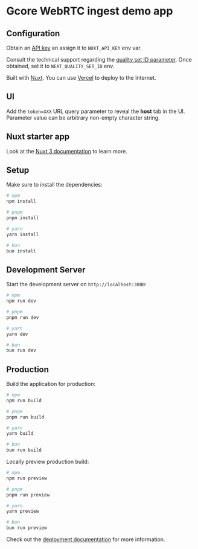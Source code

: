 # Gcore WebRTC ingest demo app

## Configuration

Obtain an [API key](https://api.gcore.com/docs/iam#section/Authentication/APIKey) an assign it to `NUXT_API_KEY` env var.

Consult the technical support regarding the [quality set ID parameter](https://api.gcore.com/docs/streaming#tag/QualitySets). Once obtained, set it to `NEXT_QUALITY_SET_ID` env.

Built with [Nuxt](https://nuxt.com/docs/getting-started/introduction).
You can use [Vercel](https://vercel.com/) to deploy to the Internet.

## UI

Add the `token=XXX` URL query parameter to reveal the **host** tab in the UI. Parameter value can be arbitrary non-empty character string.

## Nuxt starter app

Look at the [Nuxt 3 documentation](https://nuxt.com/docs/getting-started/introduction) to learn more.

## Setup

Make sure to install the dependencies:

```bash
# npm
npm install

# pnpm
pnpm install

# yarn
yarn install

# bun
bun install
```

## Development Server

Start the development server on `http://localhost:3000`:

```bash
# npm
npm run dev

# pnpm
pnpm run dev

# yarn
yarn dev

# bun
bun run dev
```

## Production

Build the application for production:

```bash
# npm
npm run build

# pnpm
pnpm run build

# yarn
yarn build

# bun
bun run build
```

Locally preview production build:

```bash
# npm
npm run preview

# pnpm
pnpm run preview

# yarn
yarn preview

# bun
bun run preview
```

Check out the [deployment documentation](https://nuxt.com/docs/getting-started/deployment) for more information.
